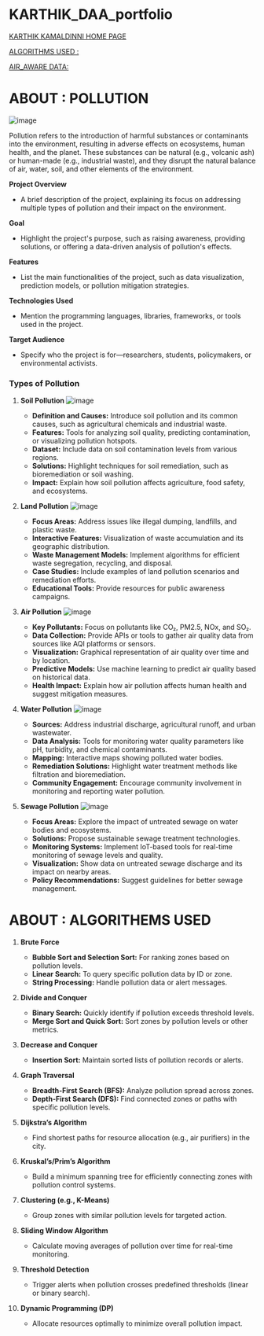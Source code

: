# KARTHIK_DAA_portfolio
[KARTHIK KAMALDINNI HOME PAGE](https://karthikkamaldinni.github.io/KARTHIK_DAA_portfolio/)

[ALGORITHMS USED :](https://github.com/KarthikKamaldinni/KARTHIK_DAA_portfolio/blob/main/ALGORTHMS%20USED%20IN%20POLLUTION.txt)

[AIR_AWARE DATA:](https://github.com/KarthikKamaldinni/KARTHIK_DAA_portfolio/blob/main/Airawar%20_pollution_data.txt)



# ABOUT : POLLUTION
![image](https://github.com/user-attachments/assets/537d866c-f2a6-4238-8148-b7df362e08da)


Pollution refers to the introduction of harmful substances or contaminants into the environment, resulting in adverse effects on ecosystems, human health, and the planet. These substances can be natural (e.g., volcanic ash) or human-made (e.g., industrial waste), and they disrupt the natural balance of air, water, soil, and other elements of the environment.

**Project Overview**
- A brief description of the project, explaining its focus on addressing multiple types of pollution and their impact on the environment.

**Goal**
- Highlight the project's purpose, such as raising awareness, providing solutions, or offering a data-driven analysis of pollution's effects.

**Features**
- List the main functionalities of the project, such as data visualization, prediction models, or pollution mitigation strategies.

**Technologies Used**
- Mention the programming languages, libraries, frameworks, or tools used in the project.

**Target Audience**
- Specify who the project is for—researchers, students, policymakers, or environmental activists.


### Types of Pollution

1. **Soil Pollution**
   ![image](https://github.com/user-attachments/assets/73698311-3b4d-48ea-8a7d-c72da4739b76)

   - **Definition and Causes:** Introduce soil pollution and its common causes, such as agricultural chemicals and industrial waste.
   - **Features:** Tools for analyzing soil quality, predicting contamination, or visualizing pollution hotspots.
   - **Dataset:** Include data on soil contamination levels from various regions.
   - **Solutions:** Highlight techniques for soil remediation, such as bioremediation or soil washing.
   - **Impact:** Explain how soil pollution affects agriculture, food safety, and ecosystems.

3. **Land Pollution**
   ![image](https://github.com/user-attachments/assets/0dd125ad-4426-4d44-8189-49fa80e42cb7)

   - **Focus Areas:** Address issues like illegal dumping, landfills, and plastic waste.
   - **Interactive Features:** Visualization of waste accumulation and its geographic distribution.
   - **Waste Management Models:** Implement algorithms for efficient waste segregation, recycling, and disposal.
   - **Case Studies:** Include examples of land pollution scenarios and remediation efforts.
   - **Educational Tools:** Provide resources for public awareness campaigns.

5. **Air Pollution**
   ![image](https://github.com/user-attachments/assets/4fff6747-0e84-4050-9439-6401a9ad1d7d)

   - **Key Pollutants:** Focus on pollutants like CO₂, PM2.5, NOx, and SO₂.
   - **Data Collection:** Provide APIs or tools to gather air quality data from sources like AQI platforms or sensors.
   - **Visualization:** Graphical representation of air quality over time and by location.
   - **Predictive Models:** Use machine learning to predict air quality based on historical data.
   - **Health Impact:** Explain how air pollution affects human health and suggest mitigation measures.

7. **Water Pollution**
   ![image](https://github.com/user-attachments/assets/860ee5e8-86aa-4b54-a9bf-739712988b66)

   - **Sources:** Address industrial discharge, agricultural runoff, and urban wastewater.
   - **Data Analysis:** Tools for monitoring water quality parameters like pH, turbidity, and chemical contaminants.
   - **Mapping:** Interactive maps showing polluted water bodies.
   - **Remediation Solutions:** Highlight water treatment methods like filtration and bioremediation.
   - **Community Engagement:** Encourage community involvement in monitoring and reporting water pollution.

9. **Sewage Pollution**
    ![image](https://github.com/user-attachments/assets/16bdca0b-3485-4939-9d91-0babfe88b739)

   - **Focus Areas:** Explore the impact of untreated sewage on water bodies and ecosystems.
   - **Solutions:** Propose sustainable sewage treatment technologies.
   - **Monitoring Systems:** Implement IoT-based tools for real-time monitoring of sewage levels and quality.
   - **Visualization:** Show data on untreated sewage discharge and its impact on nearby areas.
   - **Policy Recommendations:** Suggest guidelines for better sewage management.

 # ABOUT : ALGORITHEMS USED 

1. **Brute Force**
   - **Bubble Sort and Selection Sort:** For ranking zones based on pollution levels.
   - **Linear Search:** To query specific pollution data by ID or zone.
   - **String Processing:** Handle pollution data or alert messages.

2. **Divide and Conquer**
   - **Binary Search:** Quickly identify if pollution exceeds threshold levels.
   - **Merge Sort and Quick Sort:** Sort zones by pollution levels or other metrics.

3. **Decrease and Conquer**
   - **Insertion Sort:** Maintain sorted lists of pollution records or alerts.

4. **Graph Traversal**
   - **Breadth-First Search (BFS):** Analyze pollution spread across zones.
   - **Depth-First Search (DFS):** Find connected zones or paths with specific pollution levels.

5. **Dijkstra’s Algorithm**
   - Find shortest paths for resource allocation (e.g., air purifiers) in the city.

6. **Kruskal’s/Prim’s Algorithm**
   - Build a minimum spanning tree for efficiently connecting zones with pollution control systems.

7. **Clustering (e.g., K-Means)**
   - Group zones with similar pollution levels for targeted action.

8. **Sliding Window Algorithm**
   - Calculate moving averages of pollution over time for real-time monitoring.

9. **Threshold Detection**
   - Trigger alerts when pollution crosses predefined thresholds (linear or binary search).

10. **Dynamic Programming (DP)**
    - Allocate resources optimally to minimize overall pollution impact.

